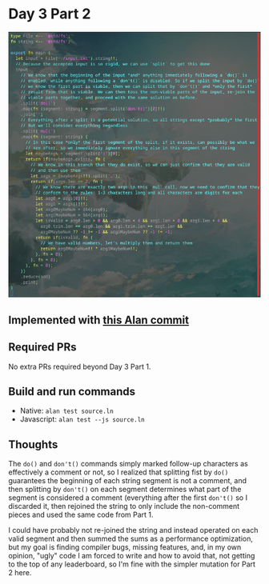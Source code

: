 # Day 3 Part 2

![Syntax Highlighted Source Code](./source.png)

## Implemented with [this Alan commit](https://github.com/alantech/alan/commit/fe3d01fb172ecb18cfd334dda5a88f70f6568926)

## Required PRs

No extra PRs required beyond Day 3 Part 1.

## Build and run commands

* Native: `alan test source.ln`
* Javascript: `alan test --js source.ln`

## Thoughts

The `do()` and `don't()` commands simply marked follow-up characters as effectively a comment or not, so I realized that splitting fist by `do()` guarantees the beginning of each string segment is not a comment, and then splitting by `don't()` on each segment determines what part of the segment is considered a comment (everything after the first `don't()` so I discarded it, then rejoined the string to only include the non-comment pieces and used the same code from Part 1.

I could have probably not re-joined the string and instead operated on each valid segment and then summed the sums as a performance optimization, but my goal is finding compiler bugs, missing features, and, in my own opinion, "ugly" code I am forced to write and how to avoid that, not getting to the top of any leaderboard, so I'm fine with the simpler mutation for Part 2 here.
